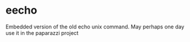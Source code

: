 eecho
=====

Embedded version of the old echo unix command. May perhaps one day use it in the paparazzi project